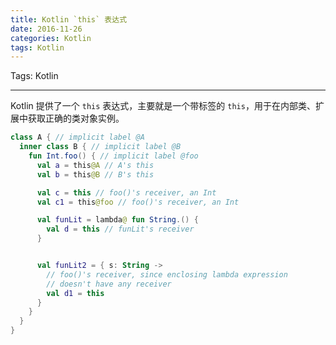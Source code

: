 ```yaml
---
title: Kotlin `this` 表达式
date: 2016-11-26
categories: Kotlin
tags: Kotlin
---
```


Tags: Kotlin


---

Kotlin 提供了一个 `this` 表达式，主要就是一个带标签的 `this`，用于在内部类、扩展中获取正确的类对象实例。

```kotlin
class A { // implicit label @A
  inner class B { // implicit label @B
    fun Int.foo() { // implicit label @foo
      val a = this@A // A's this
      val b = this@B // B's this

      val c = this // foo()'s receiver, an Int
      val c1 = this@foo // foo()'s receiver, an Int

      val funLit = lambda@ fun String.() {
        val d = this // funLit's receiver
      }


      val funLit2 = { s: String ->
        // foo()'s receiver, since enclosing lambda expression
        // doesn't have any receiver
        val d1 = this
      }
    }
  }
}
```

